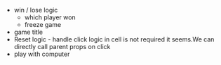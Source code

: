 * win / lose logic
    * which player won
    * freeze game
* game title
* Reset logic - handle click logic in cell is not required it seems.We can directly call parent props on click
* play with computer
